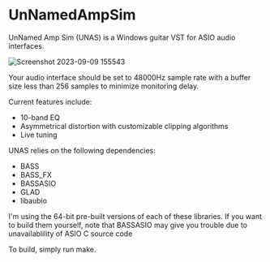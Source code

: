 # UnNamedAmpSim
UnNamed Amp Sim (UNAS) is a Windows guitar VST for ASIO audio interfaces.

![Screenshot 2023-09-09 155543](https://github.com/KDOsborne/UnNamedAmpSim/assets/34141764/5fdc5589-148e-4393-b5b1-8651d86cb0a1)

Your audio interface should be set to 48000Hz sample rate with a buffer size less than 256 samples to minimize monitoring delay. 
 
 Current features include:
  + 10-band EQ
  + Asymmetrical distortion with customizable clipping algorithms
  + Live tuning


UNAS relies on the following dependencies:
  + BASS
  + BASS_FX
  + BASSASIO
  + GLAD
  + libaubio

I'm using the 64-bit pre-built versions of each of these libraries. If you want to build them yourself, note that BASSASIO may give you trouble due to unavailablility of ASIO C source code

To build, simply run make.
